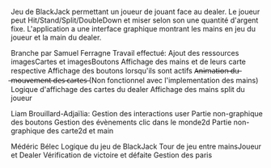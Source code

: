 Jeu de BlackJack permettant un joueur de jouant face au dealer. Le joueur peut Hit/Stand/Split/DoubleDown et miser selon son une quantité d'argent fixe. L'application a une interface graphique montrant les mains en jeu du joueur et la main du dealer.

Branche par Samuel Ferragne
Travail effectué:
Ajout des ressources imagesCartes et imagesBoutons
Affichage des mains et de leurs carte respective
Affichage des boutons lorsqu'ils sont actifs
A̶n̶i̶m̶a̶t̶i̶o̶n̶ ̶d̶u̶ ̶m̶o̶u̶v̶e̶m̶e̶n̶t̶ ̶d̶e̶s̶ ̶c̶a̶r̶t̶e̶s̶ (Non fonctionnel avec l'implementation des mains)
Logique d'affichage des cartes du dealer
Affichage des mains split du joueur

Liam Brouillard-Adjaïlia:
Gestion des interactions user
Partie non-graphique des boutons
Gestion des évènements clic dans le monde2d
Partie non-graphique des carte2d et main

Médéric Bélec
Logique du jeu de BlackJack
Tour de jeu entre mainsJoueur et Dealer
Vérification de victoire et défaite
Gestion des paris
